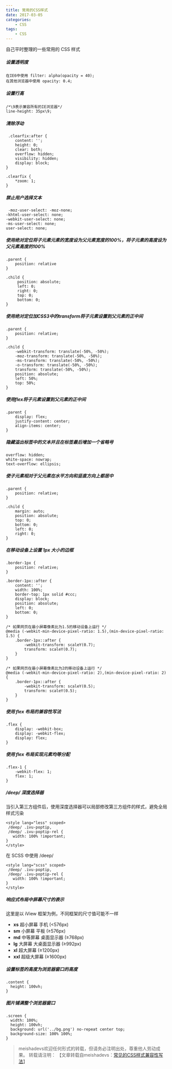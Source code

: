 ```yaml
---
title: 常用的CSS样式
date: 2017-03-05
categories:
	- CSS
tags:
    - CSS
---
```


自己平时整理的一些常用的 CSS 样式
<!--more-->

##### 设置透明度

	在IE6中使用 filter: alpha(opacity = 40);
	在其他浏览器中使用 opacity: 0.4;

##### 设置行高

	/*\9表示兼容所有的IE浏览器*/  
	line-height: 35px\9;

##### 清除浮动

	 .clearfix:after {
	    content: '';
	    height: 0;
	    clear: both;
	    overflow: hidden;
	    visibility: hidden;
	    display: block;
	}
	
	.clearfix {
	    *zoom: 1;
	}

##### 禁止用户选择文本

	 -moz-user-select: -moz-none;
	-khtml-user-select: none;
	-webkit-user-select: none;
	-ms-user-select: none;
	user-select: none;

##### 使用绝对定位将子元素元素的宽度设为父元素宽度的100%，将子元素的高度设为父元素高度的100%

	.parent {
		position: relative
	}
	
	.child {
		 position: absolute;
	     left: 0;
	     right: 0;
	     top: 0;
		 bottom: 0;
	}

##### 使用绝对定位加CSS3中的transform将子元素设置到父元素的正中间

	.parent {
	    position: relative;
	}
	
	.child {
		-webkit-transform: translate(-50%, -50%);
		-moz-transform: translate(-50%, -50%);
	    -ms-transform: translate(-50%, -50%);
	    -o-transform: translate(-50%, -50%);
	    transform: translate(-50%, -50%);
	    position: absolute;
	    left: 50%;
	    top: 50%;
	}

##### 使用flex将子元素设置到父元素的正中间

	.parent {
		display: flex;
	    justify-content: center;
	    align-items: center;
	}

##### 隐藏溢出标签中的文本并且在标签最后增加一个省略号

	overflow: hidden;
	white-space: nowrap;
	text-overflow: ellipsis;

##### 使子元素相对于父元素在水平方向和竖直方向上都居中

	.parent {
	    position: relative;
	}
	
	.child {
	    margin: auto;
	    position: absolute;
	    top: 0;
	    bottom: 0;
	    left: 0;
	    right: 0;
	}

##### 在移动设备上设置 1px 大小的边框

 	.border-1px {
        position: relative;
    }

    .border-1px::after {
        content: '';
        width: 100%;
        border-top: 1px solid #ccc;
        display: block;
        position: absolute;
        left: 0;
        bottom: 0;
    }
    
    /* 如果网页在最小屏幕像素比为1.5的移动设备上运行 */
    @media (-webkit-min-device-pixel-ratio: 1.5),(min-device-pixel-ratio: 1.5) {
        .border-1px::after {
            -webkit-transform: scaleY(0.7);
            transform: scaleY(0.7);
        }
    }
    
    /* 如果网页在最小屏幕像素比为2的移动设备上运行 */
    @media (-webkit-min-device-pixel-ratio: 2),(min-device-pixel-ratio: 2) {
        .border-1px::after {
            -webkit-transform: scaleY(0.5);
            transform: scaleY(0.5);
        }
    }

##### 使用 flex 布局的兼容性写法

	.flex {
	    display: -webkit-box;
	    display: -webkit-flex;
	    display: flex;
	}

##### 使用 flex 布局实现元素均等分配

	.flex-1 {
		-webkit-flex: 1;
	    flex: 1;
	}

##### /deep/ 深度选择器
当引入第三方组件后，使用深度选择器可以局部修改第三方组件的样式，避免全局样式污染

	<style lang="less" scoped>
	 /deep/ .ivu-poptip,
	 /deep/ .ivu-poptip-rel {
	   width: 100% !important;
	}
	</style>
	
在 SCSS 中使用 /deep/

	<style lang="scss" scoped>
	 /deep/ .ivu-poptip,
	 /deep/ .ivu-poptip-rel {
	   width: 100% !important;
	}
	</style>

##### 响应式布局中屏幕尺寸的表示
这里是以 iView 框架为例，不同框架的尺寸值可能不一样

- **xs** 超小屏幕 手机 (<576px)
- **sm** 小屏幕 平板 (≥576px)
- **md** 中等屏幕 桌面显示器 (≥768px)
- **lg** 大屏幕 大桌面显示器 (≥992px)
- **xl** 超大屏幕 (≥1200px)
- **xxl** 超级大屏幕 (≥1600px)

##### 设置标签的高度为浏览器窗口的高度

	.content {
	  height: 100vh;
	}
	
##### 图片铺满整个浏览器窗口

	.screen {
	  width: 100%;
	  height: 100vh;
	  background: url('../bg.png') no-repeat center top;
	  background-size: 100% 100%;
	}

> meishadevs欢迎任何形式的转载，但请务必注明出处，尊重他人劳动成果。
转载请注明： 【文章转载自meishadevs：[常见的CSS样式兼容性写法](http://meishadevs.com/blog/常用的CSS样式)】